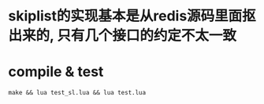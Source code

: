 # skiplist的实现基本是从redis源码里面抠出来的, 只有几个接口的约定不太一致
# compile & test 
```
make && lua test_sl.lua && lua test.lua
```

